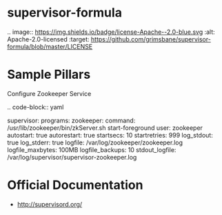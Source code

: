 supervisor-formula
==========================

.. image:: https://img.shields.io/badge/license-Apache--2.0-blue.svg
    :alt: Apache-2.0-licensed
    :target: https://github.com/grimsbane/supervisor-formula/blob/master/LICENSE




Sample Pillars
==============

Configure Zookeeper Service

.. code-block:: yaml

supervisor:
  programs:
    zookeeper:
      command: /usr/lib/zookeeper/bin/zkServer.sh start-foreground
      user: zookeeper
      autostart: true
      autorestart: true
      startsecs: 10
      startretries: 999
      log_stdout: true
      log_stderr: true
      logfile: /var/log/zookeeper/zookeeper.log
      logfile_maxbytes: 100MB
      logfile_backups: 10
      stdout_logfile: /var/log/supervisor/supervisor-zookeeper.log

Official Documentation
======================

* http://supervisord.org/
